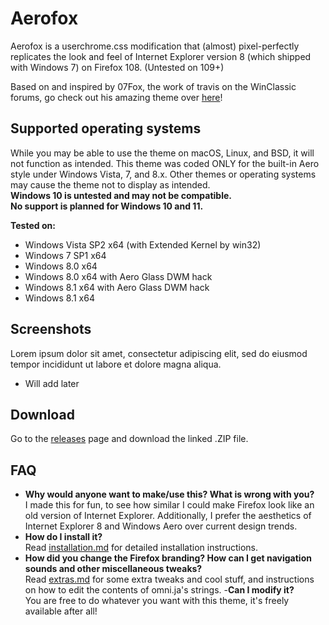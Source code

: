 # Aerofox
Aerofox is a userchrome.css modification that (almost) pixel-perfectly replicates the look and feel of Internet Explorer version 8 (which shipped with Windows 7) on Firefox 108. (Untested on 109+)

Based on and inspired by 07Fox, the work of travis on the WinClassic forums, go check out his amazing theme over [here](https://winclassic.boards.net/thread/1524/07fox-internet-explorer-mozilla-firefox "here")!

## Supported operating systems
While you may be able to use the theme on macOS, Linux, and BSD, it will not function as intended. This theme was coded ONLY for the built-in Aero style under Windows Vista, 7, and 8.x. Other themes or operating systems may cause the theme not to display as intended.  
**Windows 10 is untested and may not be compatible.  
No support is planned for Windows 10 and 11.**

**Tested on:**  
- Windows Vista SP2 x64 (with Extended Kernel by win32)  
- Windows 7 SP1 x64  
- Windows 8.0 x64  
- Windows 8.0 x64 with Aero Glass DWM hack  
- Windows 8.1 x64 with Aero Glass DWM hack  
- Windows 8.1 x64  

## Screenshots
Lorem ipsum dolor sit amet, consectetur adipiscing elit, sed do eiusmod tempor incididunt ut labore et dolore magna aliqua.
- Will add later

## Download
Go to the [releases](https://github.com/NWinXP/Aerofox/releases "releases") page and download the linked .ZIP file.

## FAQ
- **Why would anyone want to make/use this? What is wrong with you?**  
I made this for fun, to see how similar I could make Firefox look like an old version of Internet Explorer. 
Additionally, I prefer the aesthetics of Internet Explorer 8 and Windows Aero over current design trends.
- **How do I install it?**  
Read [installation.md](https://github.com/NWinXP/Aerofox/blob/main/installation.md "installation.md") for detailed installation instructions.
- **How did you change the Firefox branding? How can I get navigation sounds and other miscellaneous tweaks?**  
Read [extras.md](https://github.com/NWinXP/Aerofox/blob/main/extras.md "extras.md") for some extra tweaks and cool stuff, and instructions on how to edit the contents of omni.ja's strings.
-**Can I modify it?**  
You are free to do whatever you want with this theme, it's freely available after all!
